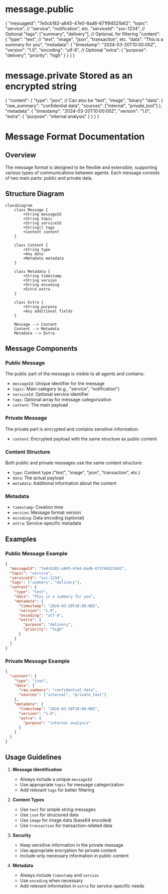 # message.public
{
  "messageId": "7e0cb182-a845-47e0-8ad6-671f94521b62",
  "topic": "service",                        // "service", "notification", etc.
  "serviceId": "svc-1234",                   // Optional
  "tags": ["summary", "delivery"],           // Optional, for filtering
  "content": {
    "type": "text",                          // "text", "image", "json", "transaction", etc.
    "data": "This is a summary for you",
    "metadata": {
      "timestamp": "2024-03-20T10:00:00Z",
      "version": "1.0",
      "encoding": "utf-8",                   // Optional
      "extra": {
        "purpose": "delivery",
        "priority": "high"
      }
    }
  }
}

# message.private Stored as an encrypted string
{
  "content": {
    "type": "json",                          // Can also be "text", "image", "binary"
    "data": {
      "raw_summary": "confidential data",
      "sources": ["internal", "private_tool"]
    },
    "metadata": {
      "timestamp": "2024-03-20T10:00:00Z",
      "version": "1.0",
      "extra": {
        "purpose": "internal analysis"
      }
    }
  }
}

# Message Format Documentation

## Overview
The message format is designed to be flexible and extensible, supporting various types of communications between agents. Each message consists of two main parts: public and private data.

## Structure Diagram
```mermaid
classDiagram
    class Message {
        +String messageId
        +String topic
        +String serviceId
        +String[] tags
        +Content content
    }
    
    class Content {
        +String type
        +Any data
        +Metadata metadata
    }
    
    class Metadata {
        +String timestamp
        +String version
        +String encoding
        +Extra extra
    }
    
    class Extra {
        +String purpose
        +Any additional fields
    }
    
    Message --> Content
    Content --> Metadata
    Metadata --> Extra
```

## Message Components

### Public Message
The public part of the message is visible to all agents and contains:
- `messageId`: Unique identifier for the message
- `topic`: Main category (e.g., "service", "notification")
- `serviceId`: Optional service identifier
- `tags`: Optional array for message categorization
- `content`: The main payload

### Private Message
The private part is encrypted and contains sensitive information:
- `content`: Encrypted payload with the same structure as public content

### Content Structure
Both public and private messages use the same content structure:
- `type`: Content type ("text", "image", "json", "transaction", etc.)
- `data`: The actual payload
- `metadata`: Additional information about the content

### Metadata
- `timestamp`: Creation time
- `version`: Message format version
- `encoding`: Data encoding (optional)
- `extra`: Service-specific metadata

## Examples

### Public Message Example
```json
{
  "messageId": "7e0cb182-a845-47e0-8ad6-671f94521b62",
  "topic": "service",
  "serviceId": "svc-1234",
  "tags": ["summary", "delivery"],
  "content": {
    "type": "text",
    "data": "This is a summary for you",
    "metadata": {
      "timestamp": "2024-03-20T10:00:00Z",
      "version": "1.0",
      "encoding": "utf-8",
      "extra": {
        "purpose": "delivery",
        "priority": "high"
      }
    }
  }
}
```

### Private Message Example
```json
{
  "content": {
    "type": "json",
    "data": {
      "raw_summary": "confidential data",
      "sources": ["internal", "private_tool"]
    },
    "metadata": {
      "timestamp": "2024-03-20T10:00:00Z",
      "version": "1.0",
      "extra": {
        "purpose": "internal analysis"
      }
    }
  }
}
```

## Usage Guidelines

1. **Message Identification**
   - Always include a unique `messageId`
   - Use appropriate `topic` for message categorization
   - Add relevant `tags` for better filtering

2. **Content Types**
   - Use `text` for simple string messages
   - Use `json` for structured data
   - Use `image` for image data (base64 encoded)
   - Use `transaction` for transaction-related data

3. **Security**
   - Keep sensitive information in the private message
   - Use appropriate encryption for private content
   - Include only necessary information in public content

4. **Metadata**
   - Always include `timestamp` and `version`
   - Use `encoding` when necessary
   - Add relevant information in `extra` for service-specific needs
